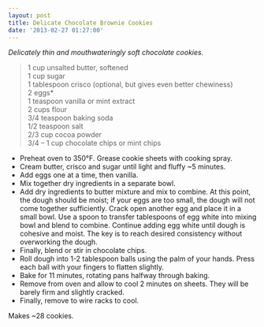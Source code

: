 ```yaml
---
layout: post
title: Delicate Chocolate Brownie Cookies
date: '2013-02-27 01:27:00'
---
```


*Delicately thin and mouthwateringly soft chocolate cookies.*

> 1 cup unsalted butter, softened       
> 1 cup sugar     
> 1 tablespoon crisco (optional, but gives even better chewiness)     
> 2 eggs*     
> 1 teaspoon vanilla or mint extract     
> 2 cups flour     
> 3/4 teaspoon baking soda     
> 1/2 teaspoon salt     
> 2/3 cup cocoa powder     
> 3/4 – 1 cup chocolate chips or mint chips     

* Preheat oven to 350°F. Grease cookie sheets with cooking spray.
* Cream butter, crisco and sugar until light and fluffy ~5 minutes. 
* Add eggs one at a time, then vanilla.
* Mix together dry ingredients in a separate bowl.
* Add dry ingredients to butter mixture and mix to combine. At this point, the dough should be moist; if your eggs are too small, the dough will not come together sufficiently. Crack open another egg and place it in a small bowl. Use a spoon to transfer tablespoons of egg white into mixing bowl and blend to combine. Continue adding egg white until dough is cohesive and moist. The key is to reach desired consistency without overworking the dough.
* Finally, blend or stir in chocolate chips.
* Roll dough into 1-2 tablespoon balls using the palm of your hands. Press each ball with your fingers to flatten slightly.
* Bake for 11 minutes, rotating pans halfway through baking.
* Remove from oven and allow to cool 2 minutes on sheets. They will be barely firm and slightly cracked. 
* Finally, remove to wire racks to cool. 

Makes ~28 cookies.